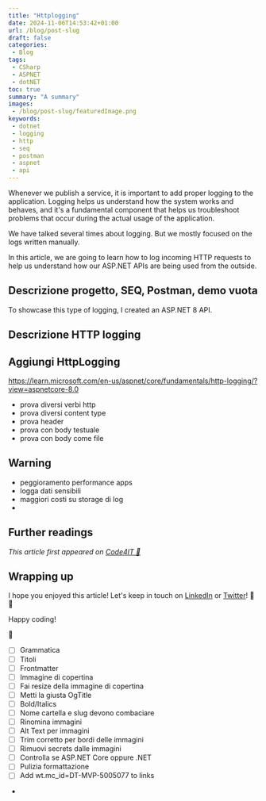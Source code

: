 ```yaml
---
title: "Httplogging"
date: 2024-11-06T14:53:42+01:00
url: /blog/post-slug
draft: false
categories:
 - Blog
tags:
 - CSharp
 - ASPNET
 - dotNET
toc: true
summary: "A summary"
images:
 - /blog/post-slug/featuredImage.png
keywords:
 - dotnet
 - logging
 - http
 - seq
 - postman
 - aspnet
 - api
---
```

 
Whenever we publish a service, it is important to add proper logging to the application. Logging helps us understand how the system works and behaves, and it's a fundamental component that helps us troubleshoot problems that occur during the actual usage of the application.

We have talked several times about logging. But we mostly focused on the logs written manually.

In this article, we are going to learn how to log incoming HTTP requests to help us understand how our ASP.NET APIs are being used from the outside.

## Descrizione progetto, SEQ, Postman, demo vuota

To showcase this type of logging, I created an ASP.NET 8 API.



## Descrizione HTTP logging


## Aggiungi HttpLogging 

https://learn.microsoft.com/en-us/aspnet/core/fundamentals/http-logging/?view=aspnetcore-8.0

- prova diversi verbi http
- prova diversi content type
- prova header
- prova con body testuale
- prova con body come file



## Warning

- peggioramento performance apps
- logga dati sensibili
- maggiori costi su storage di log
- 


## Further readings

_This article first appeared on [Code4IT 🐧](https://www.code4it.dev/)_


## Wrapping up


I hope you enjoyed this article! Let's keep in touch on [LinkedIn](https://www.linkedin.com/in/BelloneDavide/) or [Twitter](https://twitter.com/BelloneDavide)! 🤜🤛

Happy coding!

🐧


- [ ] Grammatica
- [ ] Titoli
- [ ] Frontmatter
- [ ] Immagine di copertina
- [ ] Fai resize della immagine di copertina
- [ ] Metti la giusta OgTitle
- [ ] Bold/Italics
- [ ] Nome cartella e slug devono combaciare
- [ ] Rinomina immagini
- [ ] Alt Text per immagini
- [ ] Trim corretto per bordi delle immagini
- [ ] Rimuovi secrets dalle immagini
- [ ] Controlla se ASP.NET Core oppure .NET
- [ ] Pulizia formattazione
- [ ] Add wt.mc_id=DT-MVP-5005077 to links
- 